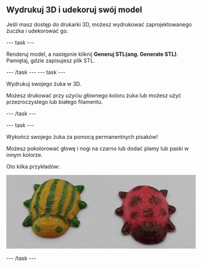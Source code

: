 ## Wydrukuj 3D i udekoruj swój model

Jeśli masz dostęp do drukarki 3D, możesz wydrukować zaprojektowanego żuczka i udekorować go.

--- task ---

Renderuj model, a następnie kliknij **Generuj STL(ang. Generate STL)**. Pamiętaj, gdzie zapisujesz plik STL.

--- /task --- --- task ---

Wydrukuj swojego żuka w 3D.

Możesz drukować przy użyciu głównego koloru żuka lub możesz użyć przezroczystego lub białego filamentu.

--- /task ---

--- task ---

Wykończ swojego żuka za pomocą permanentnych pisaków!

Możesz pokolorować głowę i nogi na czarno lub dodać plamy lub paski w innym kolorze.

Oto kilka przykładów:

![zrzut ekranu](images/bug-decorated.png)

--- /task ---

 




  
